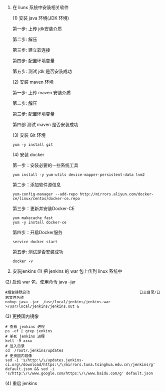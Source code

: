 1. 在 liunx 系统中安装相关软件

   (1) 安装 java 环境(JDK 环境)

   第一步: 上传 jdk安装介质

   第二步: 解压

   第三步: 建立软连接

   第四步: 配置环境变量

   第五步: 测试 jdk 是否安装成功

   (2) 安装 maven 环境

   第一步: 上传 maven 安装介质

   第二步: 解压

   第三步: 配置环境变量

   第四部 测试 maven 是否安装成功

   (3) 安装 Git 环境

   ```shell
   yum -y install git
   ```

   (4) 安装 docker 

   第一步：安装必要的一些系统工具

   ```shell
   yum install -y yum-utils device-mapper-persistent-data lvm2
   ```

   第二步：添加软件源信息

   ```shell
   yum-config-manager --add-repo http://mirrors.aliyun.com/docker-ce/linux/centos/docker-ce.repo
   ```

   第三步：更新并安装Docker-CE

   ```shell
   yum makecache fast
   yum -y install docker-ce
   ```

   第四步：开启Docker服务

   ```shell
   service docker start
   ```

   第五步: 测试是否安装成功

   ```shell
   docker -v
   ```

   

2. 安装jenkins
 (1) 把 jenkins 的 war 包上传到 linux 系统中
 
 (2) 启动 war 包，使用命令  java –jar
 
 ```shell
 #后台静默启动                                                 日志目录/日志文件名称
 nohup java -jar  /usr/local/jenkins/jenkins.war >/usr/local/jenkins/jenkins.out &
 ```
 
 (3) 更换国内镜像
 
 ```shell
 # 查看 jenkins 进程
 ps -ef | grep jenkins
 # 杀死 jenkins 进程
 kell -9 xxxx
 # 进入目录
 cd  /root/.jenkins/updates
 # 更换国内镜像
 sed -i 's/http:\/\/updates.jenkins-ci.org\/download/https:\/\/mirrors.tuna.tsinghua.edu.cn\/jenkins/g' default.json && sed -i 's/http:\/\/www.google.com/https:\/\/www.baidu.com/g' default.json
 ```
 
 (4) 重启 jenkins

  